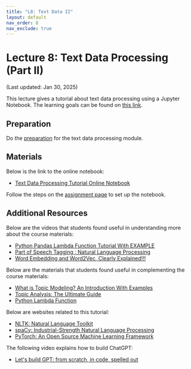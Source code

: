 ```yaml
---
title: "L8: Text Data II"
layout: default
nav_order: 8
nav_exclude: true
---
```


# Lecture 8: Text Data Processing (Part II)

(Last updated: Jan 30, 2025)

This lecture gives a tutorial about text data processing using a Jupyter Notebook. The learning goals can be found on [this link](https://multix.io/text-data-module/).

## Preparation

Do the [preparation](https://multix.io/text-data-module/docs/preparation-text-data.html) for the text data processing module.

## Materials

Below is the link to the online notebook:
- [Text Data Processing Tutorial Online Notebook](https://multix.io/text-data-module/docs/tutorial-text-data.html)

Follow the steps on the [assignment page](https://multix.io/text-data-module/docs/assignment-text-data.html) to set up the notebook.

## Additional Resources

Below are the videos that students found useful in understanding more about the course materials:
- [Python Pandas Lambda Function Tutorial With EXAMPLE](https://www.youtube.com/watch?v=7AIEzPfC0kI)
- [Part of Speech Tagging : Natural Language Processing](https://www.youtube.com/watch?v=fv6Z3ZrAWuU)
- [Word Embedding and Word2Vec, Clearly Explained!!!](https://www.youtube.com/watch?v=viZrOnJclY0)

Below are the materials that students found useful in complementing the course materials:
- [What is Topic Modeling? An Introduction With Examples](https://www.datacamp.com/tutorial/what-is-topic-modeling)
- [Topic Analysis: The Ultimate Guide](https://monkeylearn.com/topic-analysis/)
- [Python Lambda Function](https://www.w3schools.com/python/python_lambda.asp)

Below are websites related to this tutorial:
- [NLTK: Natural Language Toolkit](https://www.nltk.org/)
- [spaCy: Industrial-Strength Natural Language Processing](https://spacy.io/)
- [PyTorch: An Open Source Machine Learning Framework](https://pytorch.org/)

The following video explains how to build ChatGPT:
- [Let's build GPT: from scratch, in code, spelled out](https://www.youtube.com/watch?v=kCc8FmEb1nY)